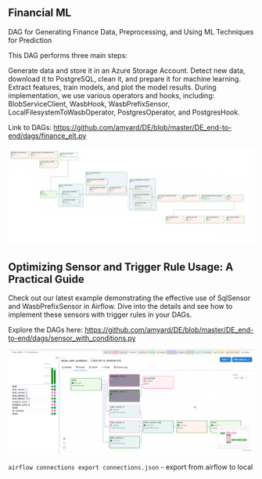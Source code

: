 ## Financial ML
DAG for Generating Finance Data, Preprocessing, and Using ML Techniques for Prediction

This DAG performs three main steps:

Generate data and store it in an Azure Storage Account.
Detect new data, download it to PostgreSQL, clean it, and prepare it for machine learning.
Extract features, train models, and plot the model results.
During implementation, we use various operators and hooks, including: BlobServiceClient, WasbHook, WasbPrefixSensor, LocalFilesystemToWasbOperator, PostgresOperator, and PostgresHook.

Link to DAGs: https://github.com/amyard/DE/blob/master/DE_end-to-end/dags/finance_elt.py

![alt text](https://github.com/amyard/DE/blob/master/pipeline_finance.png?raw=true)


## Optimizing Sensor and Trigger Rule Usage: A Practical Guide
Check out our latest example demonstrating the effective use of SqlSensor and WasbPrefixSensor in Airflow. Dive into the details and see how to implement these sensors with trigger rules in your DAGs.

Explore the DAGs here: https://github.com/amyard/DE/blob/master/DE_end-to-end/dags/sensor_with_conditions.py

![SensorAndTriggerRules.png](images%2FSensorAndTriggerRules.png)



`airflow connections export connections.json` - export from airflow to local
